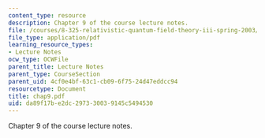 ```yaml
---
content_type: resource
description: Chapter 9 of the course lecture notes.
file: /courses/8-325-relativistic-quantum-field-theory-iii-spring-2003/da89f17be2dc297330039145c5494530_chap9.pdf
file_type: application/pdf
learning_resource_types:
- Lecture Notes
ocw_type: OCWFile
parent_title: Lecture Notes
parent_type: CourseSection
parent_uid: 4cf0e4bf-63c1-cb09-6f75-24d47eddcc94
resourcetype: Document
title: chap9.pdf
uid: da89f17b-e2dc-2973-3003-9145c5494530
---
```

Chapter 9 of the course lecture notes.

